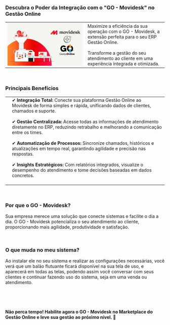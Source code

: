 ### Descubra o Poder da Integração com o "GO - Movidesk" no Gestão Online

| | |
|-|-|
|![](https://github.com/Gestao-Online/public-docs/blob/b5072b2d3118dfe1be419421b59b57f0f1d78fc0/erp-v2/marketplace/extensions/me.movidesk.gestao-online.chat/assets/extensao_movidesk_chat_01.png?raw=true) |Maximize a eficiência da sua operação com o GO - Movidesk, a extensão perfeita para o seu ERP Gestão Online.<br><br>Transforme a gestão do seu atendimento ao cliente em uma experiência integrada e otimizada. |

<br>

### Principais Benefícios

| | |
|-|-|
|![]() |✔ **Integração Total:** Conecte sua plataforma Gestão Online ao Movidesk de forma simples e rápida, unificando dados de clientes, chamados e suporte.<br><br>✔ **Gestão Centralizada:** Acesse todas as informações de atendimento diretamente no ERP, reduzindo retrabalho e melhorando a comunicação entre os times.<br><br>✔ **Automatização de Processos:** Sincronize chamados, históricos e atualizações em tempo real, garantindo agilidade e precisão nas respostas.<br><br>✔ **Insights Estratégicos:** Com relatórios integrados, visualize o desempenho do atendimento e tome decisões baseadas em dados concretos.<br><br> |

<br>

### Por que o GO - Movidesk?

Sua empresa merece uma solução que conecte sistemas e facilite o dia a dia. O GO - Movidesk potencializa o seu atendimento ao cliente, proporcionando mais agilidade, produtividade e satisfação.

<br>

### O que muda no meu sistema?

Ao instalar ele no seu sistema e realizar as configurações necessárias, você verá que um balão flutuante ficará disponível na sua tela de uso, e aparecerá em todas as telas, podendo assim você conversar com seus clientes e continuar fazendo uso do sistema, seja em uma venda ou atendimento.

![]()

<br>

**Não perca tempo! Habilite agora o GO - Movidesk no Marketplace do Gestão Online e leve sua gestão ao próximo nível. 🚀**